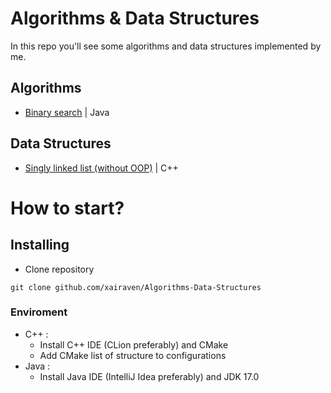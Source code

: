 # Algorithms & Data Structures
In this repo you'll see some algorithms and data structures implemented by me.<br>

## Algorithms
- <a href="https://github.com/xairaven/Algorithms-Data-Structures/tree/main/Algorithms/Search/Binary-Search-Java">Binary search</a> | Java
## Data Structures
- <a href="https://github.com/xairaven/Algorithms-Data-Structures/tree/main/Data%20structures/Singly-Linked-List-CPP">Singly linked list (without OOP)</a> | C++

# How to start?
## Installing
- Clone repository
```
git clone github.com/xairaven/Algorithms-Data-Structures
```
### Enviroment
- C++ :
  - Install C++ IDE (CLion preferably) and CMake
  - Add CMake list of structure to configurations
- Java :
  - Install Java IDE (IntelliJ Idea preferably) and JDK 17.0
